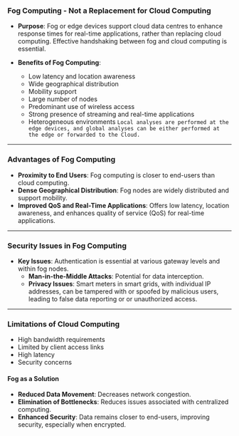 ### Fog Computing - Not a Replacement for Cloud Computing

- **Purpose**: Fog or edge devices support cloud data centres to enhance response times for real-time applications, rather than replacing cloud computing. Effective handshaking between fog and cloud computing is essential.

- **Benefits of Fog Computing**:
  - Low latency and location awareness
  - Wide geographical distribution
  - Mobility support 
  - Large number of nodes
  - Predominant use of wireless access
  - Strong presence of streaming and real-time applications
  - Heterogeneous environments
`Local analyses are performed at the edge devices, and global analyses can be either performed at the edge or forwarded to the Cloud.`
---

### Advantages of Fog Computing

- **Proximity to End Users**: Fog computing is closer to end-users than cloud computing.
- **Dense Geographical Distribution**: Fog nodes are widely distributed and support mobility.
- **Improved QoS and Real-Time Applications**: Offers low latency, location awareness, and enhances quality of service (QoS) for real-time applications.

---

### Security Issues in Fog Computing

- **Key Issues**: Authentication is essential at various gateway levels and within fog nodes.
  - **Man-in-the-Middle Attacks**: Potential for data interception.
  - **Privacy Issues**: Smart meters in smart grids, with individual IP addresses, can be tampered with or spoofed by malicious users, leading to false data reporting or or  unauthorized access.

---

### Limitations of Cloud Computing

- High bandwidth requirements
- Limited by client access links
- High latency
- Security concerns

#### Fog as a Solution

- **Reduced Data Movement**: Decreases network congestion.
- **Elimination of Bottlenecks**: Reduces issues associated with centralized computing.
- **Enhanced Security**: Data remains closer to end-users, improving security, especially when encrypted.
